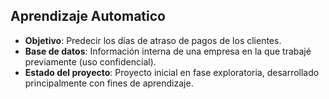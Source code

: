 ## Aprendizaje Automatico

- **Objetivo**: Predecir los días de atraso de pagos de los clientes.  
- **Base de datos**: Información interna de una empresa en la que trabajé previamente (uso confidencial). 
- **Estado del proyecto**: Proyecto inicial en fase exploratoria, desarrollado principalmente con fines de aprendizaje.

